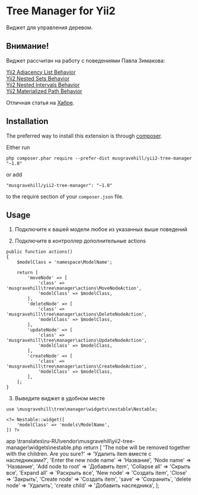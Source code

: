 # Tree Manager for Yii2

Виджет для управления деревом.

Внимание!
-----
Виджет рассчитан на работу с поведениями Павла Зимакова:

[Yii2 Adjacency List Behavior](https://github.com/paulzi/yii2-adjacency-list)  
[Yii2 Nested Sets Behavior](https://github.com/paulzi/yii2-nested-sets)  
[Yii2 Nested Intervals Behavior](https://github.com/paulzi/yii2-nested-intervals)  
[Yii2 Materialized Path Behavior](https://github.com/paulzi/yii2-materialized-path)  

Отличная статья на [Хабре](http://habrahabr.ru/post/266155/).


Installation
-------------

The preferred way to install this extension is through [composer](http://getcomposer.org/download/).

Either run

```
php composer.phar require --prefer-dist musgravehill/yii2-tree-manager "~1.0"
```

or add

```
"musgravehill/yii2-tree-manager": "~1.0"
```

to the require section of your `composer.json` file.


Usage
-----
 
  1. Подключите к вашей модели любое из указанных выше поведений
  
  2. Подключите в контроллер дополнительные actions

```
public function actions()
{
    $modelClass = 'namespace\ModelName';

    return [
        'moveNode' => [
            'class' => 'musgravehill\tree\manager\actions\MoveNodeAction',
            'modelClass' => $modelClass,
        ],
        'deleteNode' => [
            'class' => 'musgravehill\tree\manager\actions\DeleteNodeAction',
            'modelClass' => $modelClass,
        ],
        'updateNode' => [
            'class' => 'musgravehill\tree\manager\actions\UpdateNodeAction',
            'modelClass' => $modelClass,
        ],
        'createNode' => [
            'class' => 'musgravehill\tree\manager\actions\CreateNodeAction',
            'modelClass' => $modelClass,
        ],
    ];
}
```  

3. Выведите виджет в удобном месте

```
use \musgravehill\tree\manager\widgets\nestable\Nestable;

<?= Nestable::widget([
    'modelClass' => 'models\ModelName',
]) ?>
```

  app \translates\ru-RU\vendor\musgravehill\yii2-tree-manager\widgets\nestable.php
return [
    'The nobe will be removed together with the children. Are you sure?' => 'Удалить item вместе с наследниками?',
    'Enter the new node name' => 'Название',
    'Node name' => 'Название',
    'Add node to root' => 'Добавить item',
    'Collapse all' => 'Скрыть все',
    'Expand all' => 'Раскрыть все',
    'New node' => 'Создать item',
    'Close' => 'Закрыть',
    'Create node' => 'Создать item',
    'save' => 'Сохранить',
    'delete node' => 'Удалить',
    'create child' => 'Добавить наследника',
];
